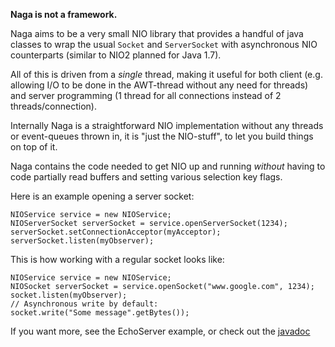 **Naga is not a framework.**

Naga aims to be a very small NIO library that provides a handful of java classes to wrap the usual `Socket` and `ServerSocket` with asynchronous NIO counterparts (similar to NIO2 planned for Java 1.7).

All of this is driven from a _single_ thread, making it useful for both client (e.g. allowing I/O to be done in the AWT-thread without any need for threads) and server programming (1 thread for all connections instead of 2 threads/connection).

Internally Naga is a straightforward NIO implementation without any threads or event-queues thrown in, it is "just the NIO-stuff", to let you build things on top of it.

Naga contains the code needed to get NIO up and running _without_ having to code partially read buffers and setting various selection key flags.


Here is an example opening a server socket:

```
NIOService service = new NIOService;
NIOServerSocket serverSocket = service.openServerSocket(1234);
serverSocket.setConnectionAcceptor(myAcceptor);
serverSocket.listen(myObserver);
```

This is how working with a regular socket looks like:

```
NIOService service = new NIOService;
NIOSocket serverSocket = service.openSocket("www.google.com", 1234);
socket.listen(myObserver);
// Asynchronous write by default:
socket.write("Some message".getBytes());
```

If you want more, see the EchoServer example, or check out the [javadoc](http://www.millenniummonkey.com/hosted/nagadocs/api/index.html)